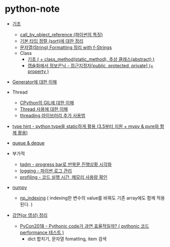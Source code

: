 # python-note

- [기초](https://github.com/yahwang/python-note/tree/master/basics)
  - [call_by_object_reference (파이썬의 특징)](https://github.com/yahwang/python-note/tree/master/basics/object_reference.ipynb)
  - [기본 타입 정렬 (sort)에 대한 정리](https://github.com/yahwang/python-note/tree/master/basics/summary_sort.ipynb)
  - [문자열(String) Formatting 정리 with f-Strings](https://github.com/yahwang/python-note/tree/master/basics/string_format.ipynb)
  - Class
     - [기초 ( + class_method(static_method), 추상 클래스(abstract) )](https://github.com/yahwang/python-note/tree/master/basics/class.ipynb)  
     - [캡슐화에서 정보은닉 - 접근지정자[public, protected, private] (+ property )](https://github.com/yahwang/python-note/tree/master/basics/class_private.ipynb)  

- [Generator에 대한 이해](https://github.com/yahwang/python-note/blob/master/generator_tutorial.ipynb)
- Thread
  - [CPython의 GIL에 대한 이해](https://yahwang.github.io/posts/70)
  - [Thread 사용에 대한 이해](https://github.com/yahwang/python-note/blob/master/thread_tutorial.ipynb)
  - [threading 라이브러리 추가 사용법](https://github.com/yahwang/python-note/blob/master/threading_usage.ipynb)

- [type hint - python type을 static하게 활용 (3.5부터 지원 + mypy & pyre와 함께 활용)](https://github.com/yahwang/python-note/blob/master/typehint.ipynb) 
- [queue & deque](https://github.com/yahwang/python-note/blob/master/queue&deque.ipynb) 

- 부가적
  - [tqdm - progress bar로 반복문 진행상황 시각화](https://github.com/yahwang/python-note/tree/master/others/tqdm.ipynb)
  - [logging - 파이썬 로그 관리 ](https://github.com/yahwang/python-note/blob/master/logging_tutorial.ipynb)
  - [profiling - 코드 실행 시간, 메모리 사용량 확인](https://github.com/yahwang/python-note/tree/master/others/profiling.ipynb) 

- [numpy](https://github.com/yahwang/python-note/tree/master/numpy)
  - [np_indexing](https://github.com/yahwang/python-note/tree/master/numpy/np_indexing.ipynb) ( indexing한 변수의 value를 바꿔도 기존 array에도 함께 적용된다. )


- [강연(or 영상) 정리](https://github.com/yahwang/python-note/tree/master/lectures)
  - [PyCon2018 - Pythonic code가 과연 효율적일까? ( pythonic 코드 performance 테스트 )](https://github.com/yahwang/python-note/blob/master/lectures/pycon_code_performance.ipynb)
    - dict 합치기, 문자열 fomatting, item 검색
